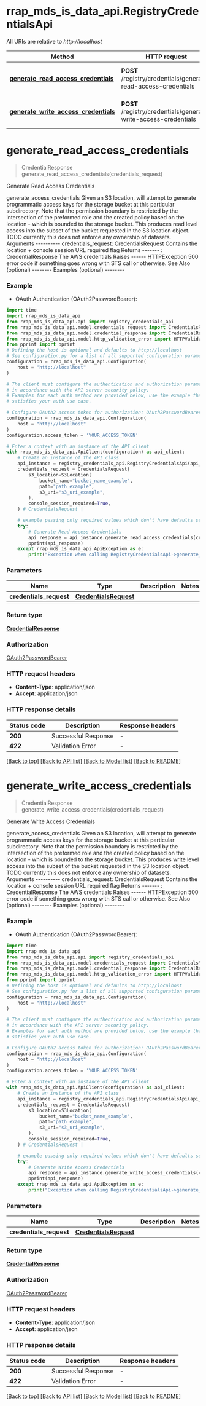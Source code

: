 # rrap_mds_is_data_api.RegistryCredentialsApi

All URIs are relative to *http://localhost*

Method | HTTP request | Description
------------- | ------------- | -------------
[**generate_read_access_credentials**](RegistryCredentialsApi.md#generate_read_access_credentials) | **POST** /registry/credentials/generate-read-access-credentials | Generate Read Access Credentials
[**generate_write_access_credentials**](RegistryCredentialsApi.md#generate_write_access_credentials) | **POST** /registry/credentials/generate-write-access-credentials | Generate Write Access Credentials


# **generate_read_access_credentials**
> CredentialResponse generate_read_access_credentials(credentials_request)

Generate Read Access Credentials

generate_access_credentials Given an S3 location, will attempt to generate programmatic access keys for the storage bucket at this particular subdirectory.   Note that the permission boundary is restricted by the intersection of  the preformed role and the created policy based on the location - which is bounded to the storage bucket.  This produces read level access into the subset of the bucket  requested in the S3 location object.  TODO currently this does not enforce any ownership of datasets.  Arguments ---------- credentials_request: CredentialsRequest      Contains the location + console session URL required flag  Returns -------  : CredentialResponse     The AWS credentials  Raises ------ HTTPException     500 error code if something goes wrong with STS call or otherwise.  See Also (optional) --------  Examples (optional) --------

### Example

* OAuth Authentication (OAuth2PasswordBearer):

```python
import time
import rrap_mds_is_data_api
from rrap_mds_is_data_api.api import registry_credentials_api
from rrap_mds_is_data_api.model.credentials_request import CredentialsRequest
from rrap_mds_is_data_api.model.credential_response import CredentialResponse
from rrap_mds_is_data_api.model.http_validation_error import HTTPValidationError
from pprint import pprint
# Defining the host is optional and defaults to http://localhost
# See configuration.py for a list of all supported configuration parameters.
configuration = rrap_mds_is_data_api.Configuration(
    host = "http://localhost"
)

# The client must configure the authentication and authorization parameters
# in accordance with the API server security policy.
# Examples for each auth method are provided below, use the example that
# satisfies your auth use case.

# Configure OAuth2 access token for authorization: OAuth2PasswordBearer
configuration = rrap_mds_is_data_api.Configuration(
    host = "http://localhost"
)
configuration.access_token = 'YOUR_ACCESS_TOKEN'

# Enter a context with an instance of the API client
with rrap_mds_is_data_api.ApiClient(configuration) as api_client:
    # Create an instance of the API class
    api_instance = registry_credentials_api.RegistryCredentialsApi(api_client)
    credentials_request = CredentialsRequest(
        s3_location=S3Location(
            bucket_name="bucket_name_example",
            path="path_example",
            s3_uri="s3_uri_example",
        ),
        console_session_required=True,
    ) # CredentialsRequest | 

    # example passing only required values which don't have defaults set
    try:
        # Generate Read Access Credentials
        api_response = api_instance.generate_read_access_credentials(credentials_request)
        pprint(api_response)
    except rrap_mds_is_data_api.ApiException as e:
        print("Exception when calling RegistryCredentialsApi->generate_read_access_credentials: %s\n" % e)
```


### Parameters

Name | Type | Description  | Notes
------------- | ------------- | ------------- | -------------
 **credentials_request** | [**CredentialsRequest**](CredentialsRequest.md)|  |

### Return type

[**CredentialResponse**](CredentialResponse.md)

### Authorization

[OAuth2PasswordBearer](../README.md#OAuth2PasswordBearer)

### HTTP request headers

 - **Content-Type**: application/json
 - **Accept**: application/json


### HTTP response details

| Status code | Description | Response headers |
|-------------|-------------|------------------|
**200** | Successful Response |  -  |
**422** | Validation Error |  -  |

[[Back to top]](#) [[Back to API list]](../README.md#documentation-for-api-endpoints) [[Back to Model list]](../README.md#documentation-for-models) [[Back to README]](../README.md)

# **generate_write_access_credentials**
> CredentialResponse generate_write_access_credentials(credentials_request)

Generate Write Access Credentials

generate_access_credentials Given an S3 location, will attempt to generate programmatic access keys for the storage bucket at this particular subdirectory.   Note that the permission boundary is restricted by the intersection of  the preformed role and the created policy based on the location - which is bounded to the storage bucket.  This produces write level access into the subset of the bucket  requested in the S3 location object.  TODO currently this does not enforce any ownership of datasets.  Arguments ---------- credentials_request: CredentialsRequest      Contains the location + console session URL required flag  Returns -------  : CredentialResponse     The AWS credentials  Raises ------ HTTPException     500 error code if something goes wrong with STS call or otherwise.  See Also (optional) --------  Examples (optional) --------

### Example

* OAuth Authentication (OAuth2PasswordBearer):

```python
import time
import rrap_mds_is_data_api
from rrap_mds_is_data_api.api import registry_credentials_api
from rrap_mds_is_data_api.model.credentials_request import CredentialsRequest
from rrap_mds_is_data_api.model.credential_response import CredentialResponse
from rrap_mds_is_data_api.model.http_validation_error import HTTPValidationError
from pprint import pprint
# Defining the host is optional and defaults to http://localhost
# See configuration.py for a list of all supported configuration parameters.
configuration = rrap_mds_is_data_api.Configuration(
    host = "http://localhost"
)

# The client must configure the authentication and authorization parameters
# in accordance with the API server security policy.
# Examples for each auth method are provided below, use the example that
# satisfies your auth use case.

# Configure OAuth2 access token for authorization: OAuth2PasswordBearer
configuration = rrap_mds_is_data_api.Configuration(
    host = "http://localhost"
)
configuration.access_token = 'YOUR_ACCESS_TOKEN'

# Enter a context with an instance of the API client
with rrap_mds_is_data_api.ApiClient(configuration) as api_client:
    # Create an instance of the API class
    api_instance = registry_credentials_api.RegistryCredentialsApi(api_client)
    credentials_request = CredentialsRequest(
        s3_location=S3Location(
            bucket_name="bucket_name_example",
            path="path_example",
            s3_uri="s3_uri_example",
        ),
        console_session_required=True,
    ) # CredentialsRequest | 

    # example passing only required values which don't have defaults set
    try:
        # Generate Write Access Credentials
        api_response = api_instance.generate_write_access_credentials(credentials_request)
        pprint(api_response)
    except rrap_mds_is_data_api.ApiException as e:
        print("Exception when calling RegistryCredentialsApi->generate_write_access_credentials: %s\n" % e)
```


### Parameters

Name | Type | Description  | Notes
------------- | ------------- | ------------- | -------------
 **credentials_request** | [**CredentialsRequest**](CredentialsRequest.md)|  |

### Return type

[**CredentialResponse**](CredentialResponse.md)

### Authorization

[OAuth2PasswordBearer](../README.md#OAuth2PasswordBearer)

### HTTP request headers

 - **Content-Type**: application/json
 - **Accept**: application/json


### HTTP response details

| Status code | Description | Response headers |
|-------------|-------------|------------------|
**200** | Successful Response |  -  |
**422** | Validation Error |  -  |

[[Back to top]](#) [[Back to API list]](../README.md#documentation-for-api-endpoints) [[Back to Model list]](../README.md#documentation-for-models) [[Back to README]](../README.md)

